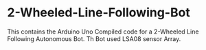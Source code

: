 # 2-Wheeled-Line-Following-Bot
This contains the Arduino Uno Compiled code for a 2-Wheeled Line Following Autonomous Bot.
Th Bot used LSA08 sensor Array.
